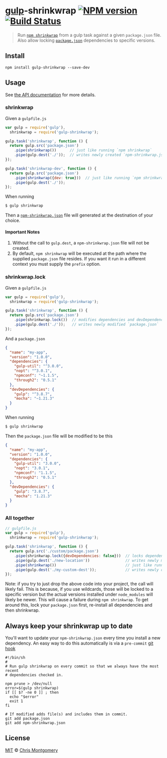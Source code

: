 # [gulp](http://gulpjs.com/)-shrinkwrap [![NPM version][npm-image]][npm-url] [![Build Status][travis-image]][travis-url]

> Run [`npm shrinkwrap`](https://www.npmjs.org/doc/cli/npm-shrinkwrap.html) from a gulp task against a given `package.json` file.
> Also allow locking [`package.json`](https://www.npmjs.org/doc/files/package.json.html#dependencies) dependencies to specific versions.

## Install

```shell
npm install gulp-shrinkwrap --save-dev
```

## Usage

See [the API documentation](docs/API.md) for more details.

### shrinkwrap

Given a `gulpfile.js`

```js
var gulp = require('gulp'),
  shrinkwrap = require('gulp-shrinkwrap');

gulp.task('shrinkwrap', function () {
  return gulp.src('package.json')
    .pipe(shrinkwrap())      // just like running `npm shrinkwrap`
    .pipe(gulp.dest('./'));  // writes newly created `npm-shrinkwrap.json` to the location of your choice
});

gulp.task('shrinkwrap-dev', function () {
  return gulp.src('package.json')
    .pipe(shrinkwrap({dev: true}))  // just like running `npm shrinkwrap --dev`
    .pipe(gulp.dest('./'));
});
```

When running

```bash
$ gulp shrinkwrap
```

Then a [`npm-shrinkwrap.json`](https://www.npmjs.org/doc/cli/npm-shrinkwrap.html) file will generated at the
destination of your choice.

#### Important Notes

1. Without the call to `gulp.dest`, a `npm-shrinkwrap.json` file will not be created.
2. By default, `npm shrinkwrap` will be executed at the path where the supplied `package.json` file resides. If you want it run in a different context you must supply the `prefix` option.

### shrinkwrap.lock

Given a `gulpfile.js`

```js
var gulp = require('gulp'),
  shrinkwrap = require('gulp-shrinkwrap');

gulp.task('shrinkwrap', function () {
  return gulp.src('package.json')
    .pipe(shrinkwrap.lock())  // modifies dependencies and devDependencies in package.json to specific versions 
    .pipe(gulp.dest('./'));   // writes newly modified `package.json`
});
```

And a `package.json`

```json
{
  "name": "my-app",
  "version": "1.0.0",
  "dependencies": {
    "gulp-util": "^3.0.0",
    "nopt": "^3.0.1",
    "npmconf": "~1.1.5",
    "through2": "0.5.1"
  },
  "devDependencies": {
    "gulp": "^3.8.7",
    "mocha": "~1.21.3"
  }
}
```

When running

```bash
$ gulp shrinkwrap
```

Then the `package.json` file will be modified to be this

```json
{
  "name": "my-app",
  "version": "1.0.0",
  "dependencies": {
    "gulp-util": "3.0.0",
    "nopt": "3.0.1",
    "npmconf": "1.1.5",
    "through2": "0.5.1"
  },
  "devDependencies": {
    "gulp": "3.8.7",
    "mocha": "1.21.3"
  }
}
```

### All together

```js
// gulpfile.js
var gulp = require('gulp'),
  shrinkwrap = require('gulp-shrinkwrap');

gulp.task('shrinkwrap', function () {
  return gulp.src('./custom/package.json')
    .pipe(shrinkwrap.lock({devDependencies: false}))  // locks dependencies only in `package.json` to specific versions 
    .pipe(gulp.dest('./new-location'))                // writes newly modified `package.json`
    .pipe(shrinkwrap())                               // just like running `npm shrinkwrap`
    .pipe(gulp.dest('./my-custom-dest'));             // writes newly created `npm-shrinkwrap.json` to the location of your choice
});
```

Note: if you try to just drop the above code into your project, the call will likely fail. This is because, if you use
wildcards, those will be locked to a specific version but the actual versions installed under `node_modules` will
likely be newer. This will cause a failure during `npm shrinkwrap`. To get around this, lock your `package.json` first,
re-install all dependencies and then shrinkwrap.

## Always keep your shrinkwrap up to date

You'll want to update your `npm-shrinkwrap.json` every time you install a new dependency.
An easy way to do this automatically is via a `pre-commit` [git hook](https://www.kernel.org/pub/software/scm/git/docs/githooks.html)

```shell
#!/bin/sh
#
# Run gulp shrinkwrap on every commit so that we always have the most recent
# dependencies checked in.
 
npm prune > /dev/null
error=$(gulp shrinkwrap)
if [[ $? -ne 0 ]] ; then
  echo "$error"
  exit 1
fi
 
# If modified adds file(s) and includes them in commit.
git add package.json
git add npm-shrinkwrap.json
```

## License

[MIT](http://opensource.org/licenses/MIT) © [Chris Montgomery](http://www.chrismontgomery.info/)

[npm-url]: https://npmjs.org/package/gulp-shrinkwrap
[npm-image]: http://img.shields.io/npm/v/gulp-shrinkwrap.svg
[travis-image]: https://travis-ci.org/chmontgomery/gulp-shrinkwrap.svg?branch=master
[travis-url]: https://travis-ci.org/chmontgomery/gulp-shrinkwrap
